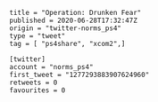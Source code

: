 ```
title = "Operation: Drunken Fear"
published = 2020-06-28T17:32:47Z
origin = "twitter-norms_ps4"
type = "tweet"
tag = [ "ps4share", "xcom2",]

[twitter]
account = "norms_ps4"
first_tweet = "1277293883907624960"
retweets = 0
favourites = 0
```

<p class='image'><img src='https://mnf.m17s.net/2020/06/28/EbncBGNWAAE5TTZ.jpg' alt=''></p>


